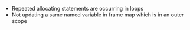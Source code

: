 - Repeated allocating statements are occurring in loops
- Not updating a same named variable in frame map which is in an outer scope
